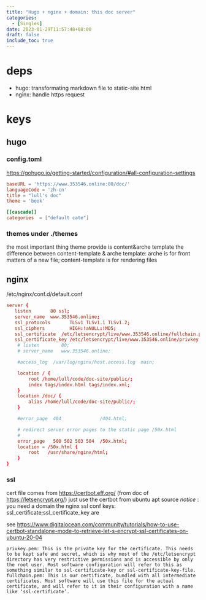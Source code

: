 ```yaml
---
title: "Hugo + nginx + domain: this doc server"
categories: 
  - [Singles]
date: 2023-01-29T11:57:48+08:00
draft: false
include_toc: true
---
```


# deps
* hugo: transformating markdown file to static-site html
* nginx: handle https request

# keys

## hugo

### config.toml

https://gohugo.io/getting-started/configuration/#all-configuration-settings
```toml
baseURL = 'https://www.353546.online:80/doc/'
languageCode = 'zh-cn'
title = "lull's doc"
theme = 'book'

[[cascade]]
categories  = ["default cate"]
```

### themes under ./themes
the most important thing theme provide is content&arche template 
    the difference between content-template & arche template: arche is for front matters of a new file; content-template is for rendering files

## nginx

/etc/nginx/conf.d/default.conf
```conf
server {
   listen       80 ssl;
   server_name  www.353546.online;
   ssl_protocols       TLSv1 TLSv1.1 TLSv1.2;
   ssl_ciphers         HIGH:!aNULL:!MD5;
   ssl_certificate  /etc/letsencrypt/live/www.353546.online/fullchain.pem;
   ssl_certificate_key /etc/letsencrypt/live/www.353546.online/privkey.pem;
    # listen        80;
    # server_name   www.353546.online;

    #access_log  /var/log/nginx/host.access.log  main;

    location / {
        root /home/lull/code/doc-site/public/;
        index tags/index.html tags/index.xml;
    }
    location /doc/ {
        alias /home/lull/code/doc-site/public/;
    }

    #error_page  404              /404.html;

    # redirect server error pages to the static page /50x.html
    #
    error_page   500 502 503 504  /50x.html;
    location = /50x.html {
        root   /usr/share/nginx/html;
    }
}
```

### ssl
cert file comes from https://certbot.eff.org/ (from doc of https://letsencrypt.org/)
just use the certbot from ubuntu apt source
*notice* : you need a domain
the nginx ssl conf keys: ssl_certificate;ssl_certificate_key are 

see https://www.digitalocean.com/community/tutorials/how-to-use-certbot-standalone-mode-to-retrieve-let-s-encrypt-ssl-certificates-on-ubuntu-20-04
```text
privkey.pem: This is the private key for the certificate. This needs to be kept safe and secret, which is why most of the /etc/letsencrypt directory has very restrictive permissions and is accessible by only the root user. Most software configuration will refer to this as something similar to ssl-certificate-key or ssl-certificate-key-file.
fullchain.pem: This is our certificate, bundled with all intermediate certificates. Most software will use this file for the actual certificate, and will refer to it in their configuration with a name like ‘ssl-certificate’.
```

